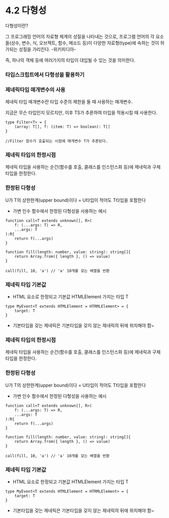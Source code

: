 # 4.2 다형성

다형성이란?

그 프로그래밍 언어의 자료형 체계의 성질을 나타내는 것으로, 프로그램 언어의 각 요소들(상수, 변수, 식, 오브젝트, 함수, 메소드 등)이 다양한 자료형(type)에 속하는 것이 허가되는 성질을 가리킨다. -위키피디아-

즉, 하나의 객체 등에 여러가지의 타입이 대입될 수 있는 것을 의미한다.

### 타입스크립트에서 다형성을 활용하기

### 제네릭타입 매개변수의 사용

제네릭 타입 매개변수란 타입 수준의 제한을 둘 때 사용하는 매개변수.

지금은 무슨 타입인지 모르지만, 이후 TS가 추론하여 타입을 적용시킬 때 사용한다.

```tsx
type Filter<T> = {
    (array: T[], f: (item: T) => boolean): T[]
}

//Filter 함수가 호출되는 시점에 매개변수 T가 추론된다.
```

### 제네릭 타입의 한정시점

제네릭 타입을 사용하는 순간(함수를 호출, 클래스를 인스턴스화 등)에 제네릭과 구체 타입을 한정한다.

### 한정된 다형성

U가 T의 상한한계(upper bound)이다 = U타입이 적어도 T타입을 포함한다

- 가변 인수 함수에서 한정된 다형성을 사용하는 예시

```tsx
function call<T extends unknown[], R>(
	f: (...args: T) => R,
	...args: T
):R{
	return f(...args)
}

function fill(length: number, value: string): string[]{
	return Array.from({ length }, () => value)
}

call(fill, 10, 'a') // 'a' 10개를 갖는 배열을 반환
```

### 제네릭 타입 기본값

- HTML 요소로 한정되고 기본값 HTMLElement 가지는 타입 T

```tsx
type MyEvent<T extends HTMLElement = HTRMLElement> = {
	target: T
}
```

- 기본타입을 갖는 제네릭은 기본타입을 갖지 않는 제네릭의 뒤에 위치해야 함~

### 제네릭 타입의 한정시점

제네릭 타입을 사용하는 순간(함수를 호출, 클래스를 인스턴스화 등)에 제네릭과 구체 타입을 한정한다.

### 한정된 다형성

U가 T의 상한한계(upper bound)이다 = U타입이 적어도 T타입을 포함한다

- 가변 인수 함수에서 한정된 다형성을 사용하는 예시

```tsx
function call<T extends unknown[], R>(
	f: (...args: T) => R,
	...args: T
):R{
	return f(...args)
}

function fill(length: number, value: string): string[]{
	return Array.from({ length }, () => value)
}

call(fill, 10, 'a') // 'a' 10개를 갖는 배열을 반환
```

### 제네릭 타입 기본값

- HTML 요소로 한정되고 기본값 HTMLElement 가지는 타입 T

```tsx
type MyEvent<T extends HTMLElement = HTRMLElement> = {
	target: T
}
```

- 기본타입을 갖는 제네릭은 기본타입을 갖지 않는 제네릭의 뒤에 위치해야 함~